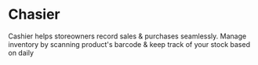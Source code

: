 # Chasier
Cashier helps storeowners record sales &amp; purchases seamlessly. Manage inventory by scanning product's barcode &amp; keep track of your stock based on daily

